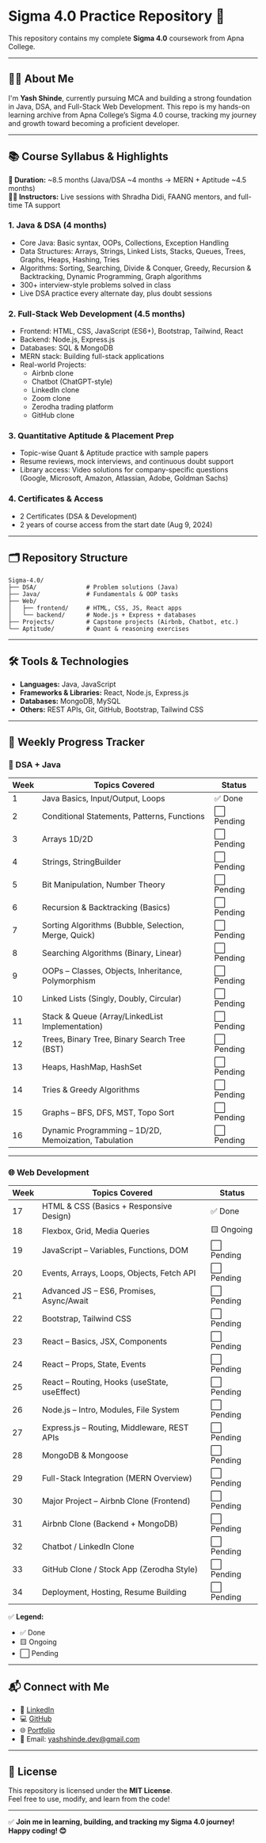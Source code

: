 # Sigma 4.0 Practice Repository 🚀

This repository contains my complete **Sigma 4.0** coursework from Apna College.

---

## 👨‍💻 About Me

I'm **Yash Shinde**, currently pursuing MCA and building a strong foundation in Java, DSA, and Full-Stack Web Development. This repo is my hands-on learning archive from Apna College’s Sigma 4.0 course, tracking my journey and growth toward becoming a proficient developer.

---

## 📚 Course Syllabus & Highlights

**📌 Duration:** ~8.5 months (Java/DSA ~4 months → MERN + Aptitude ~4.5 months)  
**🧑‍🏫 Instructors:** Live sessions with Shradha Didi, FAANG mentors, and full-time TA support

### 1. Java & DSA (4 months)
- Core Java: Basic syntax, OOPs, Collections, Exception Handling  
- Data Structures: Arrays, Strings, Linked Lists, Stacks, Queues, Trees, Graphs, Heaps, Hashing, Tries  
- Algorithms: Sorting, Searching, Divide & Conquer, Greedy, Recursion & Backtracking, Dynamic Programming, Graph algorithms  
- 300+ interview-style problems solved in class  
- Live DSA practice every alternate day, plus doubt sessions

### 2. Full-Stack Web Development (4.5 months)
- Frontend: HTML, CSS, JavaScript (ES6+), Bootstrap, Tailwind, React  
- Backend: Node.js, Express.js  
- Databases: SQL & MongoDB  
- MERN stack: Building full-stack applications  
- Real-world Projects:
  - Airbnb clone
  - Chatbot (ChatGPT-style)
  - LinkedIn clone
  - Zoom clone
  - Zerodha trading platform
  - GitHub clone

### 3. Quantitative Aptitude & Placement Prep
- Topic-wise Quant & Aptitude practice with sample papers  
- Resume reviews, mock interviews, and continuous doubt support  
- Library access: Video solutions for company-specific questions (Google, Microsoft, Amazon, Atlassian, Adobe, Goldman Sachs)

### 4. Certificates & Access
- 2 Certificates (DSA & Development)  
- 2 years of course access from the start date (Aug 9, 2024)

---
## 🗂 Repository Structure

```
Sigma-4.0/
├── DSA/              # Problem solutions (Java)
├── Java/             # Fundamentals & OOP tasks
├── Web/
│   ├── frontend/     # HTML, CSS, JS, React apps
│   └── backend/      # Node.js + Express + databases
├── Projects/         # Capstone projects (Airbnb, Chatbot, etc.)
└── Aptitude/         # Quant & reasoning exercises
```
---
## 🛠 Tools & Technologies

- **Languages:** Java, JavaScript  
- **Frameworks & Libraries:** React, Node.js, Express.js  
- **Databases:** MongoDB, MySQL  
- **Others:** REST APIs, Git, GitHub, Bootstrap, Tailwind CSS

---

## 📅 Weekly Progress Tracker

### 🧠 DSA + Java 

| Week | Topics Covered                                         | Status   |
|------|--------------------------------------------------------|----------|
| 1    | Java Basics, Input/Output, Loops                       | ✅ Done   |
| 2    | Conditional Statements, Patterns, Functions            | ⬜ Pending  |
| 3    | Arrays 1D/2D                                           | ⬜ Pending   |
| 4    | Strings, StringBuilder                                 | ⬜ Pending   |
| 5    | Bit Manipulation, Number Theory                        | ⬜ Pending   |
| 6    | Recursion & Backtracking (Basics)                      | ⬜ Pending   |
| 7    | Sorting Algorithms (Bubble, Selection, Merge, Quick)  | ⬜ Pending   |
| 8    | Searching Algorithms (Binary, Linear)                  | ⬜ Pending   |
| 9    | OOPs – Classes, Objects, Inheritance, Polymorphism     | ⬜ Pending  |
| 10   | Linked Lists (Singly, Doubly, Circular)                | ⬜ Pending   |
| 11   | Stack & Queue (Array/LinkedList Implementation)        | ⬜ Pending |
| 12   | Trees, Binary Tree, Binary Search Tree (BST)           | ⬜ Pending |
| 13   | Heaps, HashMap, HashSet                                | ⬜ Pending |
| 14   | Tries & Greedy Algorithms                              | ⬜ Pending |
| 15   | Graphs – BFS, DFS, MST, Topo Sort                      | ⬜ Pending |
| 16   | Dynamic Programming – 1D/2D, Memoization, Tabulation   | ⬜ Pending |

---

### 🌐 Web Development 

| Week | Topics Covered                                         | Status   |
|------|--------------------------------------------------------|----------|
| 17   | HTML & CSS (Basics + Responsive Design)                | ✅ Done |
| 18   | Flexbox, Grid, Media Queries                           |🟨 Ongoing |
| 19   | JavaScript – Variables, Functions, DOM                 | ⬜ Pending |
| 20   | Events, Arrays, Loops, Objects, Fetch API              | ⬜ Pending |
| 21   | Advanced JS – ES6, Promises, Async/Await               | ⬜ Pending |
| 22   | Bootstrap, Tailwind CSS                                | ⬜ Pending |
| 23   | React – Basics, JSX, Components                        | ⬜ Pending |
| 24   | React – Props, State, Events                           | ⬜ Pending |
| 25   | React – Routing, Hooks (useState, useEffect)           | ⬜ Pending |
| 26   | Node.js – Intro, Modules, File System                  | ⬜ Pending |
| 27   | Express.js – Routing, Middleware, REST APIs            | ⬜ Pending |
| 28   | MongoDB & Mongoose                                     | ⬜ Pending |
| 29   | Full-Stack Integration (MERN Overview)                 | ⬜ Pending |
| 30   | Major Project – Airbnb Clone (Frontend)                | ⬜ Pending |
| 31   | Airbnb Clone (Backend + MongoDB)                       | ⬜ Pending |
| 32   | Chatbot / LinkedIn Clone                               | ⬜ Pending |
| 33   | GitHub Clone / Stock App (Zerodha Style)               | ⬜ Pending |
| 34   | Deployment, Hosting, Resume Building                   | ⬜ Pending |


✅ **Legend:**
- ✅ Done
- 🟨 Ongoing
- ⬜ Pending

---

## 📬 Connect with Me

- 🔗 [LinkedIn](https://www.linkedin.com/in/yasssh-shinde/)
- 💻 [GitHub](https://github.com/yasssh-shinde)
- 🌐 [Portfolio](https://yasssh-shinde.github.io/yashshinde.github.io/)
- 📧 Email: yashshinde.dev@gmail.com

---

## 📜 License

This repository is licensed under the **MIT License**.  
Feel free to use, modify, and learn from the code!

---

✅ **Join me in learning, building, and tracking my Sigma 4.0 journey!**  
**Happy coding! 😊**
